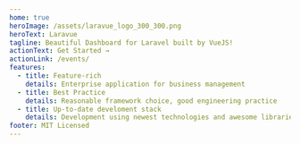 ```yaml
---
home: true
heroImage: /assets/laravue_logo_300_300.png
heroText: Laravue
tagline: Beautiful Dashboard for Laravel built by VueJS!
actionText: Get Started →
actionLink: /events/
features:
  - title: Feature-rich
    details: Enterprise application for business management
  - title: Best Practice
    details: Reasonable framework choice, good engineering practice
  - title: Up-to-date develoment stack
    details: Development using newest technologies and awesome libraries from Laravel and VueJS
footer: MIT Licensed
---
```

